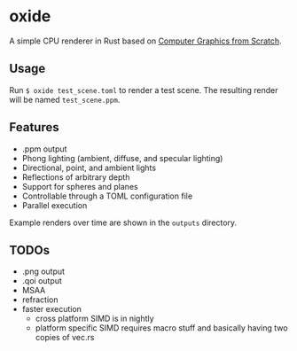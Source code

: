 # oxide

A simple CPU renderer in Rust based on [Computer Graphics from Scratch](https://gabrielgambetta.com/computer-graphics-from-scratch).

## Usage
Run `$ oxide test_scene.toml` to render a test scene. The resulting render will be named `test_scene.ppm`.

## Features
- .ppm output
- Phong lighting (ambient, diffuse, and specular lighting)
- Directional, point, and ambient lights
- Reflections of arbitrary depth
- Support for spheres and planes
- Controllable through a TOML configuration file
- Parallel execution

Example renders over time are shown in the `outputs` directory.

## TODOs
- .png output
- .qoi output
- MSAA
- refraction
- faster execution
  - cross platform SIMD is in nightly
  - platform specific SIMD requires macro stuff and basically having two copies of vec.rs
